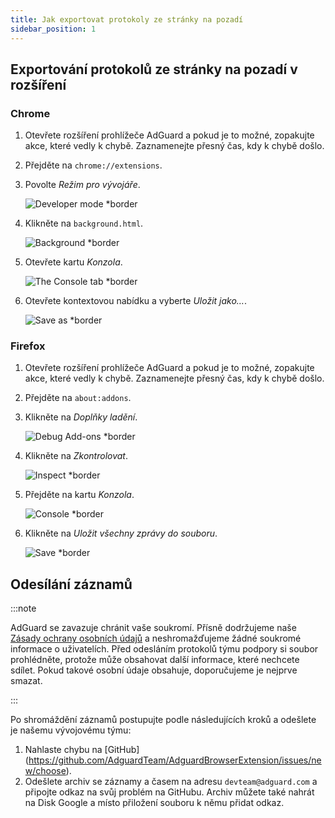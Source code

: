 ```yaml
---
title: Jak exportovat protokoly ze stránky na pozadí
sidebar_position: 1
---
```


## Exportování protokolů ze stránky na pozadí v rozšíření

### Chrome

1. Otevřete rozšíření prohlížeče AdGuard a pokud je to možné, zopakujte akce, které vedly k chybě. Zaznamenejte přesný čas, kdy k chybě došlo.

2. Přejděte na `chrome://extensions`.

3. Povolte _Režim pro vývojáře_.

    ![Developer mode \*border](https://cdn.adguardvpn.com/content/kb/ad_blocker/browser_extension/developer_mode1.png)

4. Klikněte na `background.html`.

    ![Background \*border](https://cdn.adguardvpn.com/content/kb/ad_blocker/browser_extension/background1.png)

5. Otevřete kartu _Konzola_.

    ![The Console tab \*border](https://cdn.adguardvpn.com/content/kb/vpn/browser_extension/console.png)

6. Otevřete kontextovou nabídku a vyberte _Uložit jako…_.

    ![Save as \*border](https://cdn.adguardvpn.com/content/kb/vpn/browser_extension/save.png)

### Firefox

1. Otevřete rozšíření prohlížeče AdGuard a pokud je to možné, zopakujte akce, které vedly k chybě. Zaznamenejte přesný čas, kdy k chybě došlo.

2. Přejděte na `about:addons`.

3. Klikněte na _Doplňky ladění_.

    ![Debug Add-ons \*border](https://cdn.adguardvpn.com/content/kb/vpn/browser_extension/add-ons.png)

4. Klikněte na _Zkontrolovat_.

    ![Inspect \*border](https://cdn.adguardvpn.com/content/kb/vpn/browser_extension/inspect.png)

5. Přejděte na kartu _Konzola_.

    ![Console \*border](https://cdn.adguardvpn.com/content/kb/vpn/browser_extension/ff_console.png)

6. Klikněte na _Uložit všechny zprávy do souboru_.

    ![Save \*border](https://cdn.adguardvpn.com/content/kb/vpn/browser_extension/save-to-file.png)

## Odesílání záznamů

:::note

AdGuard se zavazuje chránit vaše soukromí. Přísně dodržujeme naše [Zásady ochrany osobních údajů](https://adguard.com/privacy/browser-extension.html) a neshromažďujeme žádné soukromé informace o uživatelích. Před odesláním protokolů týmu podpory si soubor prohlédněte, protože může obsahovat další informace, které nechcete sdílet. Pokud takové osobní údaje obsahuje, doporučujeme je nejprve smazat.

:::

Po shromáždění záznamů postupujte podle následujících kroků a odešlete je našemu vývojovému týmu:

1. Nahlaste chybu na [GitHub] (https://github.com/AdguardTeam/AdguardBrowserExtension/issues/new/choose).
2. Odešlete archiv se záznamy a časem na adresu `devteam@adguard.com` a připojte odkaz na svůj problém na GitHubu. Archiv můžete také nahrát na Disk Google a místo přiložení souboru k němu přidat odkaz.
